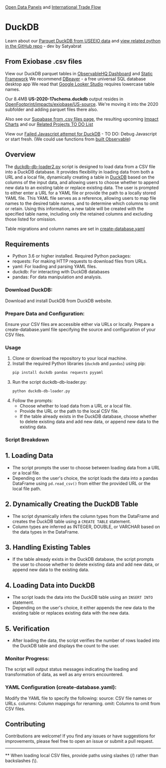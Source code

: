 [Open Data Panels](../../../) and [International Trade Flow](../../../../OpenFootprint/trade/)

# DuckDB 

Learn about our [Parquet DuckDB from USEEIO data](../../../impacts/useeio/parquet) and [view related python in the GitHub repo](https://github.com/ModelEarth/OpenFootprint/tree/main/impacts/useeio/parquet) - dev by Satyabrat
<!-- When readme added: [DuckDB parquet files from USEEIO](../../../impacts/useeio) -->

## From Exiobase .csv files

View our DuckDB parquet tables in [ObservableHQ Dashboard](https://observablehq.com/d/2898d01446cefef1) and [Static Framework](/data-commons/dist/innovation/)
We recommend [DBeaver](https://dbeaver.io/) - a free universal SQL database desktop app
We read that [Google Looker Studio](https://lookerstudio.google.com/) requires lowercase table names.

Our 8.4MB **US-2020-17schema.duckdb** output resides in [OpenFootprint/impacts/exiobase/US-source](https://github.com/ModelEarth/OpenFootprint/tree/main/impacts/exiobase/US-source). 
We're moving it into the 2020 subfolder and adding parquet files there also.

Also see our [Supabase from .csv files page](../../sql/supabase), the resulting upcoming [Impact Charts](../../../impacts/) and our [Related Projects TO DO List](../../../prep/)

View our [Failed Javascript attempt for DuckDB](tables.html) - TO DO: Debug Javascript or start fresh. (We could use functions from [built Observable](/data-commons/dist/innovation/))


## Overview
The <!-- Loren couldn't find load_data.py, so he's guessing duckdb-db-loader.py is the new name. -->[duckdb-db-loader2.py](https://github.com/ModelEarth/OpenFootprint/blob/main/prep/sql/duckdb/)  script is designed to load data from a CSV file into a DuckDB database. It provides flexibility in loading data from both a URL and a local file, dynamically creating a table in [DuckDB](https://duckdb.org/docs/api/r.html) based on the columns of the input data, and allowing users to choose whether to append new data to an existing table or replace existing data. The user is prompted to either enter a URL for a YAML file or provide the path to a locally stored YAML file. This YAML file serves as a reference, allowing users to map file names to the desired table names, and to determine which columns to omit or retain. Using this information, a new table will be created with the specified table name, including only the retained columns and excluding those listed for omission.

Table migrations and column names are set in [create-database.yaml](https://github.com/ModelEarth/OpenFootprint/blob/main/impacts/exiobase/US-source/create-database.yaml)


## Requirements
- Python 3.6 or higher installed. Required Python packages:
- requests: For making HTTP requests to download files from URLs.
- yaml: For loading and parsing YAML files.
- duckdb: For interacting with DuckDB databases
- pandas: For data manipulation and analysis.



### Download DuckDB:
Download and install DuckDB from DuckDB website.


### Prepare Data and Configuration:
Ensure your CSV files are accessible either via URLs or locally.
Prepare a create-database.yaml file specifying the source and configuration of your CSV files.


### Usage
1. Clone or download the repository to your local machine.
2. Install the required Python libraries (`duckdb` and `pandas`) using pip:
   ```sh
   pip install duckdb pandas requests pyyaml
   ```
3. Run the script duckdb-db-loader.py:
   ```sh
   python duckdb-db-loader.py
   ```
4. Follow the prompts:
   - Choose whether to load data from a URL or a local file.
   - Provide the URL or the path to the local CSV file.
   - If the table already exists in the DuckDB database, choose whether to delete existing data and add new data, or append new data to the existing data.


### Script Breakdown

## 1. Loading Data
- The script prompts the user to choose between loading data from a URL or a local file.
- Depending on the user's choice, the script loads the data into a pandas DataFrame using `pd.read_csv()` from either the provided URL or the local file path.

## 2. Dynamically Creating the DuckDB Table
- The script dynamically infers the column types from the DataFrame and creates the DuckDB table using a `CREATE TABLE` statement.
- Column types are inferred as INTEGER, DOUBLE, or VARCHAR based on the data types in the DataFrame.

## 3. Handling Existing Tables
- If the table already exists in the DuckDB database, the script prompts the user to choose whether to delete existing data and add new data, or append new data to the existing data.

## 4. Loading Data into DuckDB
- The script loads the data into the DuckDB table using an `INSERT INTO` statement.
- Depending on the user's choice, it either appends the new data to the existing table or replaces existing data with the new data.

## 5. Verification
- After loading the data, the script verifies the number of rows loaded into the DuckDB table and displays the count to the user.

### Monitor Progress:
The script will output status messages indicating the loading and transformation of data, as well as any errors encountered.

### YAML Configuration (create-database.yaml):
Modify the YAML file to specify the following:
source: CSV file names or URLs.
columns: Column mappings for renaming.
omit: Columns to omit from CSV files.


## Contributing
Contributions are welcome! If you find any issues or have suggestions for improvements, please feel free to open an issue or submit a pull request.

---

** When loading local CSV files, provide paths using slashes (/) rather than backslashes (\\).
